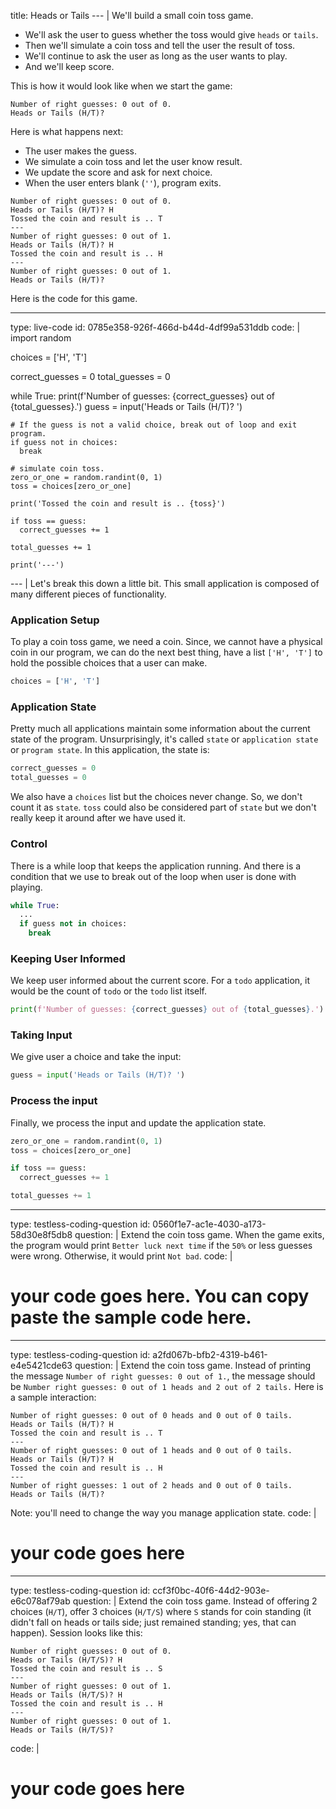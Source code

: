 title: Heads or Tails
--- |
  We'll build a small coin toss game.
  * We'll ask the user to guess whether the toss would give `heads` or `tails`.
  * Then we'll simulate a coin toss and tell the user the result of toss.
  * We'll continue to ask the user as long as the user wants to play.
  * And we'll keep score.

  This is how it would look like when we start the game:
  ```
  Number of right guesses: 0 out of 0.
  Heads or Tails (H/T)?
  ```

  Here is what happens next:
  * The user makes the guess.
  * We simulate a coin toss and let the user know result.
  * We update the score and ask for next choice.
  * When the user enters blank (`''`), program exits.

  ```
  Number of right guesses: 0 out of 0.
  Heads or Tails (H/T)? H
  Tossed the coin and result is .. T
  ---
  Number of right guesses: 0 out of 1.
  Heads or Tails (H/T)? H
  Tossed the coin and result is .. H
  ---
  Number of right guesses: 0 out of 1.
  Heads or Tails (H/T)?
  ```

  Here is the code for this game.

---
type: live-code
id: 0785e358-926f-466d-b44d-4df99a531ddb
code: |
  import random

  choices = ['H', 'T']

  correct_guesses = 0
  total_guesses = 0

  while True:
    print(f'Number of guesses: {correct_guesses} out of {total_guesses}.')
    guess = input('Heads or Tails (H/T)? ')

    # If the guess is not a valid choice, break out of loop and exit program.
    if guess not in choices:
      break

    # simulate coin toss.
    zero_or_one = random.randint(0, 1)
    toss = choices[zero_or_one]

    print('Tossed the coin and result is .. {toss}')

    if toss == guess:
      correct_guesses += 1

    total_guesses += 1

    print('---')

--- |
  Let's break this down a little bit. This small application is composed of many different pieces of functionality.

  ### Application Setup
  To play a coin toss game, we need a coin. Since, we cannot have a physical coin in our program, we can do the next best thing, have a list `['H', 'T']` to hold the possible choices that a user can make.

  ```Python
  choices = ['H', 'T']
  ```

  ### Application State
  Pretty much all applications maintain some information about the current state of the program. Unsurprisingly, it's called `state` or `application state` or `program state`. In this application, the state is:

  ```Python
  correct_guesses = 0
  total_guesses = 0
  ```

  We also have a `choices` list but the choices never change. So, we don't count it as `state`. `toss` could also be considered part of `state` but we don't really keep it around after we have used it.

  ### Control
  There is a while loop that keeps the application running. And there is a condition that we use to break out of the loop when user is done with playing.

  ```Python
  while True:
    ...
    if guess not in choices:
      break
  ```

  ### Keeping User Informed
  We keep user informed about the current score. For a `todo` application, it would be the count of `todo` or the `todo` list itself.

  ```Python
  print(f'Number of guesses: {correct_guesses} out of {total_guesses}.')
  ```

  ### Taking Input
  We give user a choice and take the input:

  ```Python
  guess = input('Heads or Tails (H/T)? ')
  ```

  ### Process the input
  Finally, we process the input and update the application state.

  ```Python
  zero_or_one = random.randint(0, 1)
  toss = choices[zero_or_one]

  if toss == guess:
    correct_guesses += 1

  total_guesses += 1
  ```

---
type: testless-coding-question
id: 0560f1e7-ac1e-4030-a173-58d30e8f5db8
question: |
  Extend the coin toss game. When the game exits, the program would print `Better luck next time` if the `50%` or less guesses were wrong. Otherwise, it would print `Not bad`.
code: |
  # your code goes here. You can copy paste the sample code here.

---
type: testless-coding-question
id: a2fd067b-bfb2-4319-b461-e4e5421cde63
question: |
  Extend the coin toss game. Instead of printing the message `Number of right guesses: 0 out of 1.`, the message should be `Number right guesses: 0 out of 1 heads and 2 out of 2 tails.` Here is a sample interaction:

  ```
  Number of right guesses: 0 out of 0 heads and 0 out of 0 tails.
  Heads or Tails (H/T)? H
  Tossed the coin and result is .. T
  ---
  Number of right guesses: 0 out of 1 heads and 0 out of 0 tails.
  Heads or Tails (H/T)? H
  Tossed the coin and result is .. H
  ---
  Number of right guesses: 1 out of 2 heads and 0 out of 0 tails.
  Heads or Tails (H/T)?
  ```

  Note: you'll need to change the way you manage application state.
code: |
  # your code goes here

---
type: testless-coding-question
id: ccf3f0bc-40f6-44d2-903e-e6c078af79ab
question: |
  Extend the coin toss game. Instead of offering 2 choices (`H/T`), offer 3 choices (`H/T/S`) where `S` stands for coin standing (it didn't fall on heads or tails side; just remained standing; yes, that can happen). Session looks like this:

  ```
  Number of right guesses: 0 out of 0.
  Heads or Tails (H/T/S)? H
  Tossed the coin and result is .. S
  ---
  Number of right guesses: 0 out of 1.
  Heads or Tails (H/T/S)? H
  Tossed the coin and result is .. H
  ---
  Number of right guesses: 0 out of 1.
  Heads or Tails (H/T/S)?
  ```
code: |
  # your code goes here
